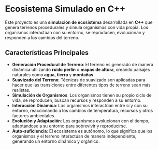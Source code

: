 # Ecosistema Simulado en C++

Este proyecto es una **simulación de ecosistema** desarrollada en **C++** que genera terrenos procedurales y simula organismos con vida propia. Los organismos interactúan con su entorno, se reproducen, evolucionan y responden a los cambios del terreno.

## Características Principales

- **Generación Procedural de Terreno**: El terreno es generado de manera dinámica utilizando **ruido perlin** o **mapas de altura**, creando paisajes naturales como **agua**, **tierra** y **montañas**.
- **Suavizado del Terreno**: Técnicas de suavizado son aplicadas para hacer que las transiciones entre diferentes tipos de terreno sean más realistas.
- **Simulación de Organismos**: Los organismos tienen su propio ciclo de vida, se reproducen, buscan recursos y responden a su entorno.
- **Interacción Dinámica**: Los organismos interactúan entre sí y con su entorno, reaccionando a los cambios de temperatura, recursos y otros factores ambientales.
- **Evolución y Adaptación**: Los organismos evolucionan con el tiempo, adaptándose a su entorno para sobrevivir y reproducirse.
- **Auto-suficiencia**: El ecosistema es autónomo, lo que significa que los organismos y el terreno interactúan de manera independiente, generando un entorno dinámico y orgánico.

